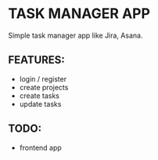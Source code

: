 # TASK MANAGER APP

Simple task manager app like Jira, Asana.

## FEATURES:

- login / register
- create projects
- create tasks
- update tasks

## TODO:

- frontend app
